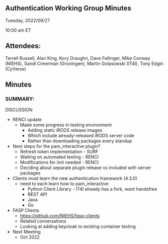 ## Authentication Working Group Minutes

Tuesday, 2022/09/27

10:00 am ET

## Attendees:

Terrell Russell, Alan King, Kory Draughn, Dave Fellinger, Mike Conway (NIEHS), Sandi Cimerman (Groningen), Martin Golasowski (IT4I), Tony Edgin (CyVerse)

## Minutes

### SUMMARY:

DISCUSSION

 - RENCI update
   - Made some progress in testing environment
     - Adding static iRODS release images
     - Which include already-released iRODS server code
     - Rather than downloading packages every standup
 - Next steps for the pam_interactive plugin?
   - Refresh token implementation - SURF
   - Waiting on automated testing - RENCI
   - Modifications for iinit needed - RENCI
   - Deciding about separate plugin release vs included with server packages
 - Clients must learn the new authentication framework (4.3.0)
   - need to each learn how to pam_interactive
     - Python Client Library - IT4I already has a fork, want handsfree
     - REST API
     - Java
     - Go
 - FASP Clients
   - https://github.com/NIEHS/fasp-clients
   - Related conversations
   - Looking at adding keycloak to existing container testing
 - Next Meeting
   - Oct 2022

